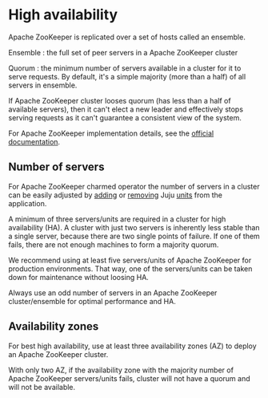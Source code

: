 # High availability

Apache ZooKeeper is replicated over a set of hosts called an ensemble.

Ensemble
: the full set of peer servers in a Apache ZooKeeper cluster

Quorum
: the minimum number of servers available in a cluster for it to serve requests. By default, it's a simple majority (more than a half) of all servers in ensemble.

If Apache ZooKeeper cluster looses quorum (has less than a half of available servers), then it can't elect a new leader and effectively stops serving requests as it can't guarantee a consistent view of the system.

For Apache ZooKeeper implementation details, see the [official documentation](https://zookeeper.apache.org/doc/r3.8.2/zookeeperOver.html).

## Number of servers

For Apache ZooKeeper charmed operator the number of servers in a cluster can be easily adjusted by [adding](https://canonical-juju.readthedocs-hosted.com/en/latest/user/howto/manage-units/#add-a-unit) or [removing](https://canonical-juju.readthedocs-hosted.com/en/latest/user/howto/manage-units/#remove-a-unit) Juju [units](https://canonical-juju.readthedocs-hosted.com/en/latest/user/reference/unit/) from the application.

A minimum of three servers/units are required in a cluster for high availability (HA). A cluster with just two servers is inherently less stable than a single server, because there are two single points of failure. If one of them fails, there are not enough machines to form a majority quorum.

We recommend using at least five servers/units of Apache ZooKeeper for production environments. That way, one of the servers/units can be taken down for maintenance without loosing HA.

Always use an odd number of servers in an Apache ZooKeeper cluster/ensemble for optimal performance and HA.

## Availability zones

For best high availability, use at least three availability zones (AZ) to deploy an Apache ZooKeeper cluster.

With only two AZ, if the availability zone with the majority number of Apache ZooKeeper servers/units fails, cluster will not have a quorum and will not be available.
